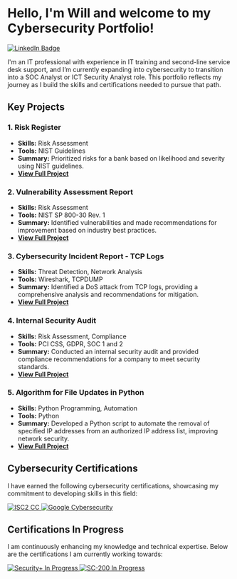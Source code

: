 # Hello, I'm Will and welcome to my Cybersecurity Portfolio!
<a href="https://www.linkedin.com/in/william-lievesley-29b517140/" target="_blank">
  <img src="https://img.shields.io/badge/LinkedIn-william--lievesley-blue?logo=linkedin&logoColor=white" alt="LinkedIn Badge">
</a>

I'm an IT professional with experience in IT training and second-line service desk support, and I’m currently expanding into cybersecurity to transition into a SOC Analyst or ICT Security Analyst role. This portfolio reflects my journey as I build the skills and certifications needed to pursue that path.

## Key Projects

### 1. **Risk Register**
- **Skills:** Risk Assessment
- **Tools:** NIST Guidelines
- **Summary:** Prioritized risks for a bank based on likelihood and severity using NIST guidelines.
- **[View Full Project](#)**

### 2. **Vulnerability Assessment Report**
- **Skills:** Risk Assessment
- **Tools:** NIST SP 800-30 Rev. 1
- **Summary:** Identified vulnerabilities and made recommendations for improvement based on industry best practices.
- **[View Full Project](#)**

### 3. **Cybersecurity Incident Report - TCP Logs**
- **Skills:** Threat Detection, Network Analysis
- **Tools:** Wireshark, TCPDUMP
- **Summary:** Identified a DoS attack from TCP logs, providing a comprehensive analysis and recommendations for mitigation.
- **[View Full Project](#)**

### 4. **Internal Security Audit**
- **Skills:** Risk Assessment, Compliance
- **Tools:** PCI CSS, GDPR, SOC 1 and 2
- **Summary:** Conducted an internal security audit and provided compliance recommendations for a company to meet security standards.
- **[View Full Project](#)**

### 5. **Algorithm for File Updates in Python**
- **Skills:** Python Programming, Automation
- **Tools:** Python
- **Summary:** Developed a Python script to automate the removal of specified IP addresses from an authorized IP address list, improving network security.
- **[View Full Project](#)**


## Cybersecurity Certifications
I have earned the following cybersecurity certifications, showcasing my commitment to developing skills in this field:

<p align="left">
  <a href="https://acrobat.adobe.com/id/urn:aaid:sc:EU:289a5ca8-f7e7-4d80-8d79-414cb9f49559"> <img src="https://img.shields.io/badge/ISC2-Certified%20in%20Cybersecurity-green?style=for-the-badge&logo=isc2" alt="ISC2 CC" /> </a> 
  <a href="https://www.coursera.org/account/accomplishments/specialization/certificate/MNCOUYZ25SR8"> <img src="https://img.shields.io/badge/Google-Cybersecurity-blue?style=for-the-badge&logo=google" alt="Google Cybersecurity" /> </a>
</p>

## Certifications In Progress
I am continuously enhancing my knowledge and technical expertise. Below are the certifications I am currently working towards:

<p align="left"> <a href="https://www.comptia.org/certifications/security"> <img src="https://img.shields.io/badge/CompTIA-Security%2B%20(In%20Progress)-grey?style=for-the-badge&logo=comptia" alt="Security+ In Progress" /> </a> 
  <a href="https://learn.microsoft.com/en-us/certifications/exams/sc-200/"> <img src="https://img.shields.io/badge/Microsoft-SC--200%20(In%20Progress)-grey?style=for-the-badge&logo=microsoft" alt="SC-200 In Progress" /> </a>
</p>



